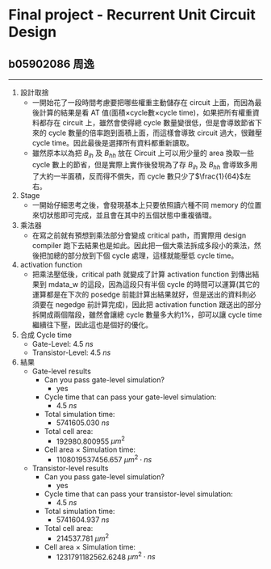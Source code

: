 # Final project - Recurrent Unit Circuit Design

## b05902086 周逸

---

1. 設計取捨
    * 一開始花了一段時間考慮要把哪些權重主動儲存在 circuit 上面，而因為最後計算的結果是看 AT 值(面積$\times$cycle數$\times$cycle time)，如果把所有權重資料都存在 circuit 上，雖然會使得總 cycle 數量變很低，但是會導致節省下來的 cycle 數量的倍率跑到面積上面，而這樣會導致 circuit 過大，很難壓 cycle time。因此最後是選擇所有資料都重新讀取。
    * 雖然原本以為把 $B_{ih}$ 及 $B_{hh}$ 放在 Circuit 上可以用少量的 area 換取一些 cycle 數上的節省，但是實際上實作後發現為了存 $B_{ih}$ 及 $B_{hh}$ 會導致多用了大約一半面積，反而得不償失，而 cycle 數只少了$\frac{1}{64}$左右。
2. Stage
    * 一開始仔細思考之後，會發現基本上只要依照讀六種不同 memory 的位置來切狀態即可完成，並且會在其中的五個狀態中重複循環。
3. 乘法器
    * 在寫之前就有預想到乘法部分會變成 critical path，而實際用 design compiler 跑下去結果也是如此。因此把一個大乘法拆成多段小的乘法，然後把加總的部分放到下個 cycle 處理，這樣就能壓低 cycle time。
4. activation function
    * 把乘法壓低後，critical path 就變成了計算 activation function 到傳出結果到 mdata_w 的這段，因為這段只有半個 cycle 的時間可以運算(其它的運算都是在下次的 posedge 前能計算出結果就好，但是送出的資料則必須要在 negedge 前計算完成)，因此把 activation function 跟送出的部分拆開成兩個階段，雖然會讓總 cycle 數量多大約1%，卻可以讓 cycle time 繼續往下壓，因此這也是個好的優化。
5. 合成 Cycle time
    * Gate-Level: $4.5$ $ns$
    * Transistor-Level: $4.5$ $ns$
6. 結果
    * Gate-level results
        * Can you pass gate-level simulation?
            * yes
        * Cycle time that can pass your gate-level simulation:
            * $4.5$ $ns$ 
        * Total simulation time:
            * $5741605.030$ $ns$
        * Total cell area: 
            * $192980.800955$ $\mu{m^2}$
        * Cell area $\times$ Simulation time: 
            * $1108019537456.657$ $\mu{m^2}\cdot{ns}$
    * Transistor-level results
        * Can you pass gate-level simulation?
            * yes
        * Cycle time that can pass your transistor-level simulation:
            * $4.5$ $ns$ 
        * Total simulation time:
            * $5741604.937$ $ns$
        * Total cell area: 
            * $214537.781$ $\mu{m^2}$
        * Cell area $\times$ Simulation time: 
            * $1231791182562.6248$ $\mu{m^2}\cdot{ns}$